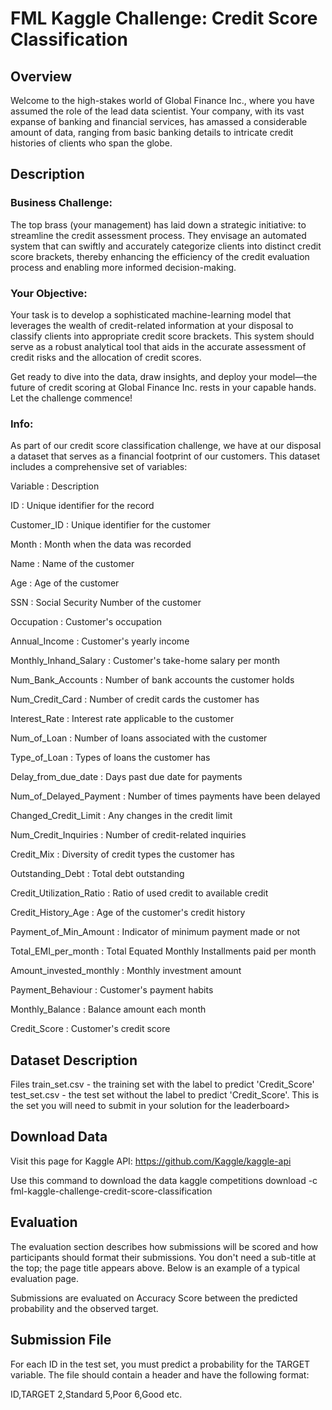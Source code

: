 # FML Kaggle Challenge: Credit Score Classification

## Overview
Welcome to the high-stakes world of Global Finance Inc., where you have assumed the role of the lead data scientist. 
Your company, with its vast expanse of banking and financial services, has amassed a considerable amount of data, ranging from basic banking details to intricate credit histories of clients who span the globe.

## Description

### Business Challenge:
The top brass (your management) has laid down a strategic initiative: to streamline the credit assessment process. They envisage an automated system that can swiftly and accurately categorize clients into distinct credit score brackets, thereby enhancing the efficiency of the credit evaluation process and enabling more informed decision-making.

### Your Objective:
Your task is to develop a sophisticated machine-learning model that leverages the wealth of credit-related information at your disposal to classify clients into appropriate credit score brackets. This system should serve as a robust analytical tool that aids in the accurate assessment of credit risks and the allocation of credit scores.

Get ready to dive into the data, draw insights, and deploy your model—the future of credit scoring at Global Finance Inc. rests in your capable hands. Let the challenge commence!

### Info:
As part of our credit score classification challenge, we have at our disposal a dataset that serves as a financial footprint of our customers. This dataset includes a comprehensive set of variables:

Variable :	Description

ID :	Unique identifier for the record

Customer_ID	: Unique identifier for the customer

Month :	Month when the data was recorded

Name :	Name of the customer

Age :	Age of the customer

SSN :	Social Security Number of the customer

Occupation :	Customer's occupation

Annual_Income :	Customer's yearly income

Monthly_Inhand_Salary	: Customer's take-home salary per month

Num_Bank_Accounts :	Number of bank accounts the customer holds

Num_Credit_Card :	Number of credit cards the customer has

Interest_Rate :	Interest rate applicable to the customer

Num_of_Loan :	Number of loans associated with the customer

Type_of_Loan :	Types of loans the customer has

Delay_from_due_date :	Days past due date for payments

Num_of_Delayed_Payment :	Number of times payments have been delayed

Changed_Credit_Limit :	Any changes in the credit limit

Num_Credit_Inquiries :	Number of credit-related inquiries

Credit_Mix :	Diversity of credit types the customer has

Outstanding_Debt :	Total debt outstanding

Credit_Utilization_Ratio :	Ratio of used credit to available credit

Credit_History_Age :	Age of the customer's credit history

Payment_of_Min_Amount :	Indicator of minimum payment made or not

Total_EMI_per_month :	Total Equated Monthly Installments paid per month

Amount_invested_monthly :	Monthly investment amount

Payment_Behaviour :	Customer's payment habits

Monthly_Balance :	Balance amount each month

Credit_Score :	Customer's credit score


## Dataset Description

Files
train_set.csv - the training set with the label to predict 'Credit_Score'
test_set.csv - the test set without the label to predict 'Credit_Score'. This is the set you will need to submit in your solution for the leaderboard>

## Download Data
Visit this page for Kaggle API: 
https://github.com/Kaggle/kaggle-api

Use this command to download the data
kaggle competitions download -c fml-kaggle-challenge-credit-score-classification

## Evaluation

The evaluation section describes how submissions will be scored and how participants should format their submissions. 
You don't need a sub-title at the top; the page title appears above. Below is an example of a typical evaluation page.

Submissions are evaluated on Accuracy Score between the predicted probability and the observed target.

## Submission File

For each ID in the test set, you must predict a probability for the TARGET variable. The file should contain a header and have the following format:

ID,TARGET
2,Standard
5,Poor
6,Good
etc.
